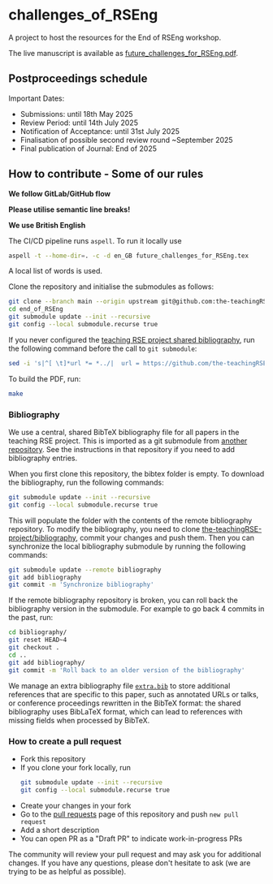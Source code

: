 # challenges_of_RSEng
A project to host the resources for the End of RSEng workshop.

The live manuscript is available as
[future_challenges_for_RSEng.pdf](https://github.com/the-teachingRSE-project/end_of_RSEng/blob/build/future_challenges_for_RSEng.pdf).

## Postproceedings schedule
Important Dates:

- Submissions: until 18th May 2025
- Review Period: until 14th July 2025
- Notification of Acceptance: until 31st July 2025
- Finalisation of possible second review round ~September 2025
- Final publication of Journal: End of 2025

## How to contribute - Some of our rules

**We follow GitLab/GitHub flow**

**Please utilise semantic line breaks!**

**We use British English**

The CI/CD pipeline runs `aspell`. To run it locally use
```bash
aspell -t --home-dir=. -c -d en_GB future_challenges_for_RSEng.tex
```
A local list of words is used.


Clone the repository and initialise the submodules as follows:

```sh
git clone --branch main --origin upstream git@github.com:the-teachingRSE-project/end_of_RSEng.git
cd end_of_RSEng
git submodule update --init --recursive
git config --local submodule.recurse true
```

If you never configured the [teaching RSE project shared bibliography](https://github.com/the-teachingRSE-project/bibliography),
run the following command before the call to `git submodule`:

```sh
sed -i 's|^[ \t]*url *= *../|  url = https://github.com/the-teachingRSE-project/|' .gitmodules
```

To build the PDF, run:

```sh
make
```

### Bibliography

We use a central, shared BibTeX bibliography file for all papers in the teaching RSE project.
This is imported as a git submodule from [another repository](https://github.com/the-teachingRSE-project/bibliography).
See the instructions in that repository if you need to add bibliography entries.

When you first clone this repository, the bibtex folder is empty.
To download the bibliography, run the following commands:

```sh
git submodule update --init --recursive
git config --local submodule.recurse true
```

This will populate the folder with the contents of the remote bibliography repository.
To modify the bibliography, you need to clone
[the-teachingRSE-project/bibliography](https://github.com/the-teachingRSE-project/bibliography),
commit your changes and push them. Then you can synchronize the
local bibliography submodule by running the following commands:

```sh
git submodule update --remote bibliography
git add bibliography
git commit -m 'Synchronize bibliography'
```

If the remote bibliography repository is broken, you can roll back the bibliography version
in the submodule. For example to go back 4 commits in the past, run:

```sh
cd bibliography/
git reset HEAD~4
git checkout .
cd ..
git add bibliography/
git commit -m 'Roll back to an older version of the bibliography'
```

We manage an extra bibliography file [`extra.bib`](extra.bib) to store additional
references that are specific to this paper, such as annotated URLs or talks,
or conference proceedings rewritten in the BibTeX format:
the shared bibliography uses BibLaTeX format,
which can lead to references with missing fields when processed by BibTeX.

### How to create a pull request

- Fork this repository
- If you clone your fork locally, run
  ```sh
  git submodule update --init --recursive
  git config --local submodule.recurse true
  ```
- Create your changes in your fork
- Go to the [pull requests](https://github.com/the-teachingRSE-project/end_of_RSEng/pulls) page of this repository and push `new pull request`
- Add a short description
- You can open PR as a "Draft PR" to indicate work-in-progress PRs

The community will review your pull request and may ask you for additional changes.
If you have any questions, please don't hesitate to ask (we are trying to be as helpful as possible).
